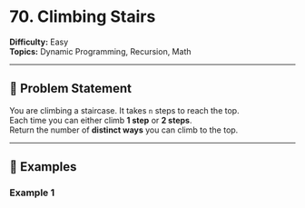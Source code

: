 # 70. Climbing Stairs

**Difficulty:** Easy  
**Topics:** Dynamic Programming, Recursion, Math  

---

## 📌 Problem Statement
You are climbing a staircase. It takes `n` steps to reach the top.  
Each time you can either climb **1 step** or **2 steps**.  
Return the number of **distinct ways** you can climb to the top.

---

## 🔹 Examples

### Example 1

